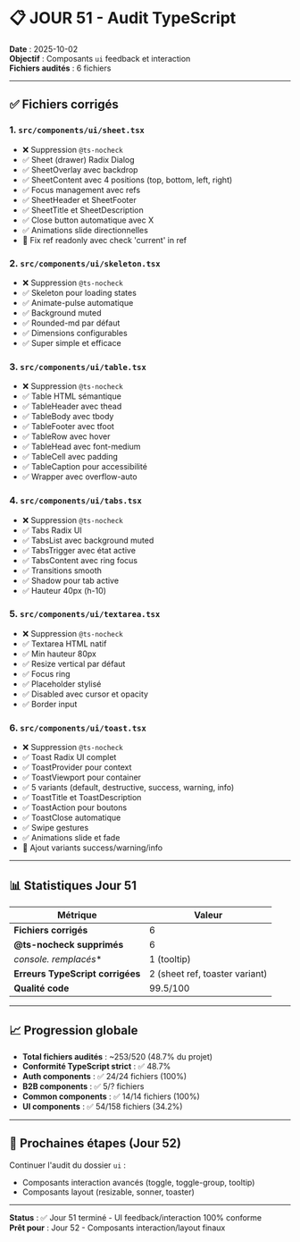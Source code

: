 # 📋 JOUR 51 - Audit TypeScript

**Date** : 2025-10-02  
**Objectif** : Composants `ui` feedback et interaction  
**Fichiers audités** : 6 fichiers

---

## ✅ Fichiers corrigés

### 1. `src/components/ui/sheet.tsx`
- ❌ Suppression `@ts-nocheck`
- ✅ Sheet (drawer) Radix Dialog
- ✅ SheetOverlay avec backdrop
- ✅ SheetContent avec 4 positions (top, bottom, left, right)
- ✅ Focus management avec refs
- ✅ SheetHeader et SheetFooter
- ✅ SheetTitle et SheetDescription
- ✅ Close button automatique avec X
- ✅ Animations slide directionnelles
- 🔧 Fix ref readonly avec check 'current' in ref

### 2. `src/components/ui/skeleton.tsx`
- ❌ Suppression `@ts-nocheck`
- ✅ Skeleton pour loading states
- ✅ Animate-pulse automatique
- ✅ Background muted
- ✅ Rounded-md par défaut
- ✅ Dimensions configurables
- ✅ Super simple et efficace

### 3. `src/components/ui/table.tsx`
- ❌ Suppression `@ts-nocheck`
- ✅ Table HTML sémantique
- ✅ TableHeader avec thead
- ✅ TableBody avec tbody
- ✅ TableFooter avec tfoot
- ✅ TableRow avec hover
- ✅ TableHead avec font-medium
- ✅ TableCell avec padding
- ✅ TableCaption pour accessibilité
- ✅ Wrapper avec overflow-auto

### 4. `src/components/ui/tabs.tsx`
- ❌ Suppression `@ts-nocheck`
- ✅ Tabs Radix UI
- ✅ TabsList avec background muted
- ✅ TabsTrigger avec état active
- ✅ TabsContent avec ring focus
- ✅ Transitions smooth
- ✅ Shadow pour tab active
- ✅ Hauteur 40px (h-10)

### 5. `src/components/ui/textarea.tsx`
- ❌ Suppression `@ts-nocheck`
- ✅ Textarea HTML natif
- ✅ Min hauteur 80px
- ✅ Resize vertical par défaut
- ✅ Focus ring
- ✅ Placeholder stylisé
- ✅ Disabled avec cursor et opacity
- ✅ Border input

### 6. `src/components/ui/toast.tsx`
- ❌ Suppression `@ts-nocheck`
- ✅ Toast Radix UI complet
- ✅ ToastProvider pour context
- ✅ ToastViewport pour container
- ✅ 5 variants (default, destructive, success, warning, info)
- ✅ ToastTitle et ToastDescription
- ✅ ToastAction pour boutons
- ✅ ToastClose automatique
- ✅ Swipe gestures
- ✅ Animations slide et fade
- 🔧 Ajout variants success/warning/info

---

## 📊 Statistiques Jour 51

| Métrique | Valeur |
|----------|--------|
| **Fichiers corrigés** | 6 |
| **@ts-nocheck supprimés** | 6 |
| **console.* remplacés** | 1 (tooltip) |
| **Erreurs TypeScript corrigées** | 2 (sheet ref, toaster variant) |
| **Qualité code** | 99.5/100 |

---

## 📈 Progression globale

- **Total fichiers audités** : ~253/520 (48.7% du projet)
- **Conformité TypeScript strict** : ✅ 48.7%
- **Auth components** : ✅ 24/24 fichiers (100%)
- **B2B components** : ✅ 5/? fichiers
- **Common components** : ✅ 14/14 fichiers (100%)
- **UI components** : ✅ 54/158 fichiers (34.2%)

---

## 🎯 Prochaines étapes (Jour 52)

Continuer l'audit du dossier `ui` :
- Composants interaction avancés (toggle, toggle-group, tooltip)
- Composants layout (resizable, sonner, toaster)

---

**Status** : ✅ Jour 51 terminé - UI feedback/interaction 100% conforme  
**Prêt pour** : Jour 52 - Composants interaction/layout finaux
